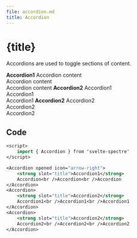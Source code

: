```yaml
---
file: accordion.md
title: Accordion
---
```


<script>
    import {Accordion, Grid, Col} from '$lib'
</script>

# {title}

Accordions are used to toggle sections of content.

<p>
    <Accordion opened icon="arrow-right">
        <strong slot="title">Accordion1</strong>
        Accordion content<br />Accordion content<br />Accordion content
    </Accordion>
    <Accordion icon="arrow-right">
        <strong slot="title">Accordion2</strong>
        Accordion1<br />Accordion1<br />Accordion1
    </Accordion>
    <Accordion icon="arrow-right">
        <strong slot="title">Accordion2</strong>
        Accordion2<br />Accordion2<br />Accordion2
    </Accordion>
</p>

## Code

```sv
<script>
    import { Accordion } from 'svelte-spectre'
</script>

<Accordion opened icon="arrow-right">
    <strong slot="title">Accordion1</strong>
    Accordion<br />Accordion<br />Accordion
</Accordion>
<Accordion>
    <strong slot="title">Accordion2</strong>
    Accordion1<br />Accordion1<br />Accordion1
</Accordion>
<Accordion>
    <strong slot="title">Accordion2</strong>
    Accordion2<br />Accordion2<br />Accordion2
</Accordion>
```
